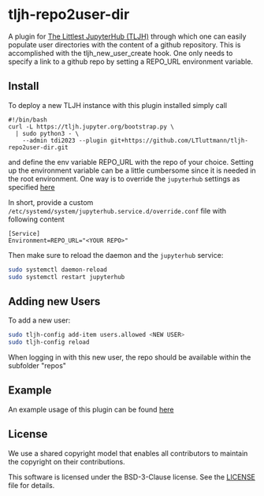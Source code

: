 # tljh-repo2user-dir

A plugin for [The Littlest JupyterHub (TLJH)](https://tljh.jupyter.org) through which one can easily populate user directories with the content of a github repository. This is accomplished with the tljh_new_user_create hook. One only needs to specify a link to a github repo by setting a REPO_URL environment variable.

## Install

To deploy a new TLJH instance with this plugin installed simply call 

```
#!/bin/bash
curl -L https://tljh.jupyter.org/bootstrap.py \
  | sudo python3 - \
    --admin tdi2023 --plugin git+https://github.com/LTluttmann/tljh-repo2user-dir.git
```

and define the env variable REPO_URL with the repo of your choice. Setting up the environment variable can be a little cumbersome since it is needed in the root environment. One way is to override the `jupyterhub` settings as specified [here](https://github.com/jupyterhub/the-littlest-jupyterhub/blob/4aa96d92c32428a98fe60489e38a43114773468d/docs/howto/admin/systemd.md?plain=1#L39)

In short, provide a custom `/etc/systemd/system/jupyterhub.service.d/override.conf` file with following content

```
[Service]
Environment=REPO_URL="<YOUR REPO>"
```

Then make sure to reload the daemon and the `jupyterhub` service:

```bash
sudo systemctl daemon-reload
sudo systemctl restart jupyterhub
```

## Adding new Users

To add a new user:
```bash
sudo tljh-config add-item users.allowed <NEW USER>
sudo tljh-config reload
```

When logging in with this new user, the repo should be available within the subfolder "repos"

## Example

An example usage of this plugin can be found [here](https://github.com/LTluttmann/tdi23/blob/7247fb875beab8e41246180c1b3d502bd745dbf2/jupyterhub/tf/cloud_init/setup_env.sh)

## License

We use a shared copyright model that enables all contributors to maintain the
copyright on their contributions.

This software is licensed under the BSD-3-Clause license. See the
[LICENSE](LICENSE) file for details.

